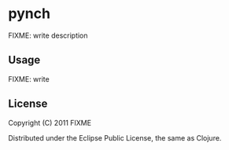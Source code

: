 # pynch

FIXME: write description

## Usage

FIXME: write

## License

Copyright (C) 2011 FIXME

Distributed under the Eclipse Public License, the same as Clojure.
